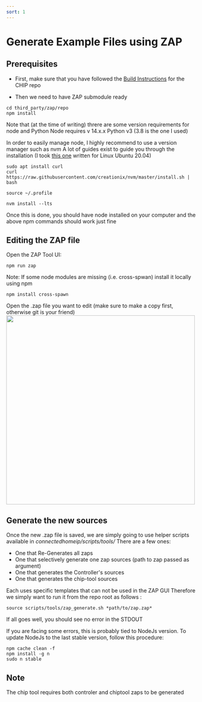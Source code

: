 ```yaml
---
sort: 1
---
```


# Generate Example Files using ZAP

## Prerequisites
- First, make sure that you have followed the [Build Instructions](https://github.com/brian-silabs/connectedhomeip/blob/CUSTOM_WindowCovering/docs/BUILDING.md) for the CHIP repo

- Then we need to have ZAP submodule ready

``` console
cd third_party/zap/repo
npm install
```

Note that (at the time of writing) threre are some version requirements for node and Python
Node requires v 14.x.x
Python v3 (3.8 is the one I used)

In order to easily manage node, I highly recommend to use a version manager such as nvm
A lot of guides exist to guide you through the installation (I took [this one](https://tecadmin.net/how-to-install-nvm-on-ubuntu-20-04/) written for Linux Ubuntu 20.04)

``` console
sudo apt install curl 
curl https://raw.githubusercontent.com/creationix/nvm/master/install.sh | bash 

source ~/.profile 

nvm install --lts
```

Once this is done, you should have node installed on your computer and the above npm commands should work just fine

## Editing the ZAP file 

Open the ZAP Tool UI:

``` console
npm run zap
```
Note:
If some node modules are missing (i.e. cross-spwan) install it locally using npm

```console
npm install cross-spawn
```

Open the .zap file you want to edit (make sure to make a copy first, otherwise git is your friend)
<img src="./images/01_generate-example-files_ZAPUI.png" alt="" width="500" class="center">

## Generate the new sources 

Once the new .zap file is saved, we are simply going to use helper scripts available in *connectedhomeip/scripts/tools/*
There are a few ones:
* One that Re-Generates all zaps
* One that selectively generate one zap sources (path to zap passed as argument)
* One that generates the Controller's sources
* One that generates the chip-tool sources

Each uses specific templates that can not be used in the ZAP GUI
Therefore we simply want to run it from the repo root as follows :

``` console
source scripts/tools/zap_generate.sh *path/to/zap.zap*
```

If all goes well, you should see no error in the STDOUT

If you are facing some errors, this is probably tied to NodeJs version.
To update NodeJs to the last stable version, follow this procedure:

``` console
npm cache clean -f
npm install -g n
sudo n stable
```

## Note
The chip tool requires both controler and chiptool zaps to be generated

 
